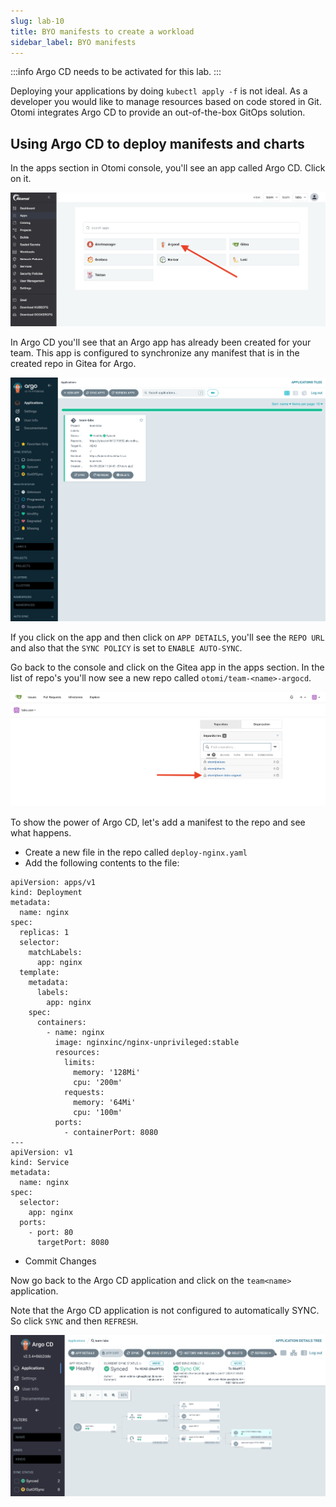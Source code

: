 ```yaml
---
slug: lab-10
title: BYO manifests to create a workload
sidebar_label: BYO manifests
---
```


:::info
Argo CD needs to be activated for this lab.
:::

Deploying your applications by doing `kubectl apply -f` is not ideal. As a developer you would like to manage resources based on code stored in Git. Otomi integrates Argo CD to provide an out-of-the-box GitOps solution.

## Using Argo CD to deploy manifests and charts

In the apps section in Otomi console, you'll see an app called Argo CD. Click on it.

![kubecfg](../../img/team-app-argo.png)

In Argo CD you'll see that an Argo app has already been created for your team. This app is configured to synchronize any manifest that is in the created repo in Gitea for Argo.

![kubecfg](../../img/argo-team-app.png)

If you click on the app and then click on `APP DETAILS`, you'll see the `REPO URL` and also that the `SYNC POLICY` is set to `ENABLE AUTO-SYNC`.

Go back to the console and click on the Gitea app in the apps section. In the list of repo's you'll now see a new repo called `otomi/team-<name>-argocd`.

![kubecfg](../../img/argo-team-repo.png)

To show the power of Argo CD, let's add a manifest to the repo and see what happens.

- Create a new file in the repo called `deploy-nginx.yaml` 
- Add the following contents to the file:

```
apiVersion: apps/v1
kind: Deployment
metadata:
  name: nginx
spec:
  replicas: 1
  selector:
    matchLabels:
      app: nginx
  template:
    metadata:
      labels:
        app: nginx
    spec:
      containers:
        - name: nginx
          image: nginxinc/nginx-unprivileged:stable
          resources:
            limits:
              memory: '128Mi'
              cpu: '200m'
            requests:
              memory: '64Mi'
              cpu: '100m'
          ports:
            - containerPort: 8080
---
apiVersion: v1
kind: Service
metadata:
  name: nginx
spec:
  selector:
    app: nginx
  ports:
    - port: 80
      targetPort: 8080
```

- Commit Changes

Now go back to the Argo CD application and click on the `team<name>` application.

Note that the Argo CD application is not configured to automatically SYNC. So click `SYNC` and then `REFRESH`.

![kubecfg](../../img/argo-team-sync.png)


